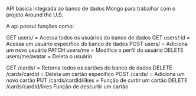 API básica integrada ao banco de dados Mongo para trabalhar com o projeto Around the U.S.

A api possui funções como:

GET users/ = Acessa todos os usuários do banco de dados
GET users/:id = Acessa um usuário específico do banco de dados
POST users/ = Adiciona um novo usuário
PATCH users/me = Modifica o perfíl do usuário
DELETE users/me/avatar = Deleta o usuário

GET /cards/ = Retorna todos os cartões do banco de dados
DELETE /cards/cardId = Deleta um cartão específico
POST /cards/ = Adiciona um novo cartão
PUT /cards/cardId/likes = Função de curtir um cartão
DELETE /cards/cardId/likes Função de descurtir um cartão
